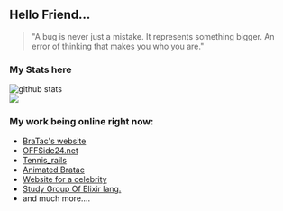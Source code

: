 ## Hello Friend...

> "A bug is never just a mistake. It represents something bigger. An error of thinking that makes you who you are."

<!-- GitHub stats -->

### My Stats here

![github stats](https://github-readme-stats.vercel.app/api?username=ykostov&show_icons=true&include_all_commits=true&theme=merko)
<br>
<img align="center" src="https://github-readme-stats.anuraghazra1.vercel.app/api/top-langs/?username=ykostov&&layout=compact&langs_count=10&theme=merko" />

 ### My work being online right now:
  * [BraTac's website](https://bratac.net)
  * [OFFSide24.net](https://offside24.net)
  * [Tennis_rails](https://tennisburgas.com)
  * [Animated Bratac](https://bratac.net/new)
  * [Website for a celebrity](https://vg.bratac.net)
  * [Study Group Of Elixir lang.](https://elixirstudy.group)
  * and much more....
